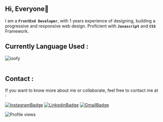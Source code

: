 ## Hi, Everyone👋
I am a **`FrontEnd Developer`**, with 1 years experience of designing, building a progressive and responsive web design. Proficient with **`Javascript`** and **`CSS`** Framework.

## Currently Language Used :
<div><img align="center" src="https://github-readme-stats.vercel.app/api/top-langs/?username=ioofy&layout=compact&theme=tokyonight" alt="ioofy" /></div>
<br />

## Contact :
If you want to know more about me or collaborate, feel free to contact me at :

[![InstagramBadge](https://img.shields.io/badge/Instagram-%23E4405F.svg?style=for-the-badge&logo=instagram&logoColor=white)](https://t.me/lonelymanz)
[![LinkedinBadge](https://img.shields.io/badge/LinkedIn-0077B5?style=for-the-badge&logo=linkedin&logoColor=white)](https://www.linkedin.com/in/muhamad-rizky-890854207/)
[![GmailBadge](https://img.shields.io/badge/Gmail-D14836?style=for-the-badge&logo=gmail&logoColor=white)](mailto:mrizkyy027@gmail.com)

![Profile views](https://gpvc.arturio.dev/ioofy)
